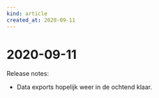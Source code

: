 ```yaml
---
kind: article
created_at: 2020-09-11
---
```


# 2020-09-11

Release notes:
* Data exports hopelijk weer in de ochtend klaar.